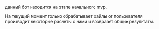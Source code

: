 данный бот находится на этапе начального mvp. 

На текущий момент только обрабатывает файлы от пользователя, производит некоторые расчеты с ними и возвраает общие результаты.
